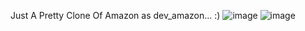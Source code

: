 Just A Pretty Clone Of Amazon as dev_amazon... :)
![image](https://github.com/Deepakrocknow/AMAZON_CLONE/assets/130336302/e2212533-0b0e-4078-8363-a1e2e6107420)
![image](https://github.com/Deepakrocknow/AMAZON_CLONE/assets/130336302/651b8e1d-66a8-498c-8377-3d3e109ecd77)


